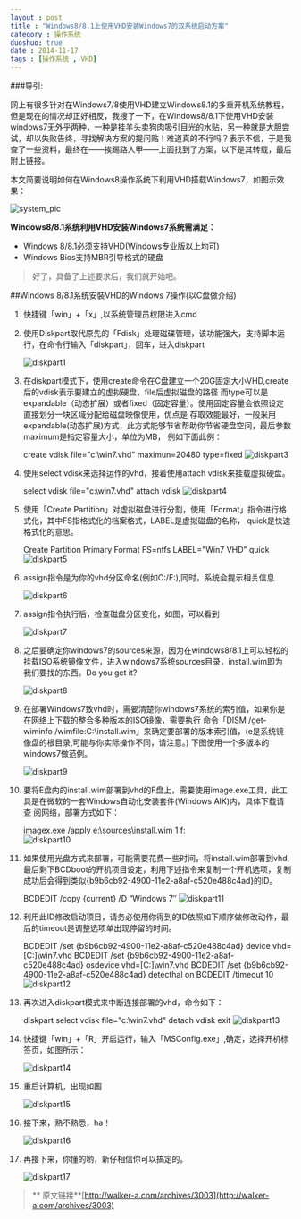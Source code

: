 ```yaml
---
layout : post
title : "Windows8/8.1上使用VHD安装Windows7的双系统启动方案"
category : 操作系统
duoshuo: true
date : 2014-11-17
tags : [操作系统 , VHD]
---
```


###导引:

网上有很多针对在Windows7/8使用VHD建立Windows8.1的多重开机系统教程，但是现在的情况却正好相反，我搜了一下，在Windows8/8.1下使用VHD安装windows7无外乎两种，一种是挂羊头卖狗肉吸引目光的水贴，另一种就是大胆尝试，却以失败告终，寻找解决方案的提问贴！难道真的不行吗？表示不信，于是我查了一些资料，最终在——挨踢路人甲——上面找到了方案，以下是其转载，最后附上链接。

<!-- more -->

本文简要说明如何在Windows8操作系统下利用VHD搭载Windows7，如图示效果：

![system_pic](/res/img/blog/2014/11/17/pic1.png)

**Windows8/8.1系统利用VHD安装Windows7系统需满足：**

- Windows 8/8.1必须支持VHD(Windows专业版以上均可)
- Windows Bios支持MBR引导格式的硬盘

>好了，具备了上述要求后，我们就开始吧。

##Windows 8/8.1系统安裝VHD的Windows 7操作(以C盘做介绍)

1. 快捷键「win」+「x」,以系统管理员权限进入cmd
2. 使用Diskpart取代原先的「Fdisk」处理磁碟管理，该功能强大，支持脚本运行，在命令行输入「diskpart」，回车，进入diskpart 

	![diskpart1](/res/img/blog/2014/11/17/pic2.png)
	
3. 在diskpart模式下，使用create命令在C盘建立一个20G固定大小VHD,create后的vdisk表示要建立的虚拟硬盘，file后虚拟磁盘的路径
而type可以是expandable（动态扩展）或者fixed（固定容量）。使用固定容量会依照设定直接划分一块区域分配给磁盘映像使用，优点是
存取效能最好，一般采用expandable(动态扩展)方式，此方式能够节省帮助你节省硬盘空间，最后参数maximum是指定容量大小，单位为MB，
例如下面此例：

	create vdisk file="c:\win7.vhd" maximun=20480 type=fixed
	![diskpart3](/res/img/blog/2014/11/17/pic3.png)
	
4. 使用select vdisk来选择运作的vhd，接着使用attach vdisk来挂载虚拟硬盘。

	select vdisk file="c:\win7.vhd"
	attach vdisk
	![diskpart4](/res/img/blog/2014/11/17/pic4.png)
	
5. 使用「Create Partition」对虚拟磁盘进行分割，使用「Format」指令进行格式化，其中FS指格式化的档案格式，LABEL是虚拟磁盘的名称，
quick是快速格式化的意思。

	Create Partition Primary
	Format  FS=ntfs LABEL="Win7 VHD" quick
	![diskpart5](/res/img/blog/2014/11/17/pic5.png)

6. assign指令是为你的vhd分区命名(例如C:/F:),同时，系统会提示相关信息

	![diskpart6](/res/img/blog/2014/11/17/pic6.png)
	
7. assign指令执行后，检查磁盘分区变化，如图，可以看到

	![diskpart7](/res/img/blog/2014/11/17/pic7.png)
	
8. 之后要确定你windows7的sources来源，因为在windows8/8.1上可以轻松的挂载ISO系统镜像文件，进入windows7系统sources目录，install.wim即为
我们要找的东西。Do you get it?
	
	![diskpart8](/res/img/blog/2014/11/17/pic8.png)
	
9. 在部署Windows7致vhd时，需要清楚你windows7系统的索引值，如果你是在网络上下载的整合多种版本的ISO镜像，需要执行
命令「DISM /get-wiminfo /wimfile:C:\install.wim」来确定要部署的版本索引值，(e是系统镜像盘的根目录,可能与你实际操作不同，请注意。)
下图使用一个多版本的windows7做范例。

	![diskpart9](/res/img/blog/2014/11/17/pic9.png)
	
10. 要将E盘内的install.wim部署到vhd的F盘上，需要使用image.exe工具，此工具是在微软的一套Windows自动化安装套件(Windows AIK)内，具体下载请查
阅网络，部署方式如下：

	imagex.exe /apply e:\sources\install.wim 1 f:\
	![diskpart10](/res/img/blog/2014/11/17/pic10.png)
	
11. 如果使用光盘方式来部署，可能需要花费一些时间，将install.wim部署到vhd,最后剩下BCDboot的开机项目设定，利用下述指令来复制一个开机选项，复制
成功后会得到类似{b9b6cb92-4900-11e2-a8af-c520e488c4ad}的ID。

	BCDEDIT /copy {current} /D “Windows 7″
	![diskpart11](/res/img/blog/2014/11/17/pic11.png)
	
12. 利用此ID修改启动项目，请务必使用你得到的ID依照如下顺序做修改动作，最后的timeout是调整选项单出现停留的时间。

	BCDEDIT /set {b9b6cb92-4900-11e2-a8af-c520e488c4ad} device vhd=[C:]\win7.vhd
	BCDEDIT /set {b9b6cb92-4900-11e2-a8af-c520e488c4ad} osdevice vhd=[C:]\win7.vhd
	BCDEDIT /set {b9b6cb92-4900-11e2-a8af-c520e488c4ad} detecthal on
	BCDEDIT /timeout 10
	![diskpart12](/res/img/blog/2014/11/17/pic12.png)
	
13. 再次进入diskpart模式来中断连接部署的vhd，命令如下：

	diskpart
	select vdisk file="c:\win7.vhd"
	detach vdisk
	exit
	![diskpart13](/res/img/blog/2014/11/17/pic13.png)
	
14. 快捷键「win」+「R」开启运行，输入「MSConfig.exe」,确定，选择开机标签页，如图所示：

	![diskpart14](/res/img/blog/2014/11/17/pic14.png)
	
15. 重启计算机，出现如图
	
	![diskpart15](/res/img/blog/2014/11/17/pic15.png)
	
16. 接下来，熟不熟悉，ha！
	
	![diskpart16](/res/img/blog/2014/11/17/pic16.png)
	
17. 再接下来，你懂的哟，新仔相信你可以搞定的。

	![diskpart17](/res/img/blog/2014/11/17/pic17.png)
	
>**	原文链接**[http://walker-a.com/archives/3003](http://walker-a.com/archives/3003)
	

